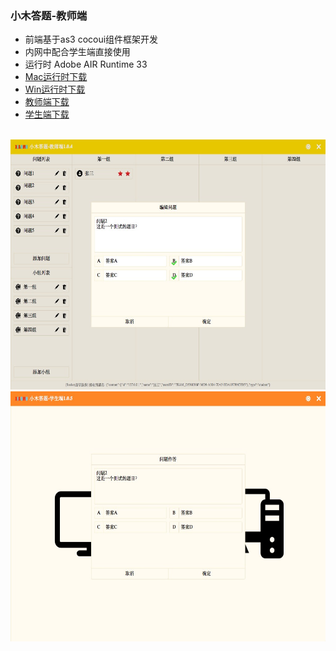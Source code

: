 ###  小木答题-教师端
* 前端基于as3 cocoui组件框架开发
* 内网中配合学生端直接使用
* 运行时 Adobe AIR Runtime 33 
* [Mac运行时下载](https://airsdk.harman.com/assets/downloads/AdobeAIR.dmg) 
* [Win运行时下载](https://airsdk.harman.com/assets/downloads/AdobeAIR.exe)
* [教师端下载](https://github.com/wosxieez/XiaoMuAnswer/releases)
* [学生端下载](https://github.com/wosxieez/XiaoMuStudent/releases)
<br/>
<img src="https://raw.githubusercontent.com/wosxieez/XiaoMuAnswer/master/screenshot/screen1.png" alt="" width="600" height="400"/>
<img src="https://raw.githubusercontent.com/wosxieez/XiaoMuAnswer/master/screenshot/screen2.png" alt="" width="600" height="400"/>

